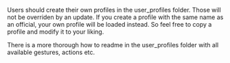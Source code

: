 Users should create their own profiles in the user_profiles folder.
Those will not be overriden by an update.
If you create a profile with the same name as an official, your own profile will be loaded instead.
So feel free to copy a profile and modify it to your liking.

There is a more thorough how to readme in the user_profiles folder with all available gestures, actions etc.